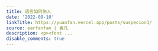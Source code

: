 ```yaml
---
title: 语言如何伤人
date: '2022-08-10'
linkTitle: https://yuanfan.vercel.app/posts/suspecion3/
source: earfanfan | 袁凡
description: <p><font ...
disable_comments: true
---
```

<p><font ...